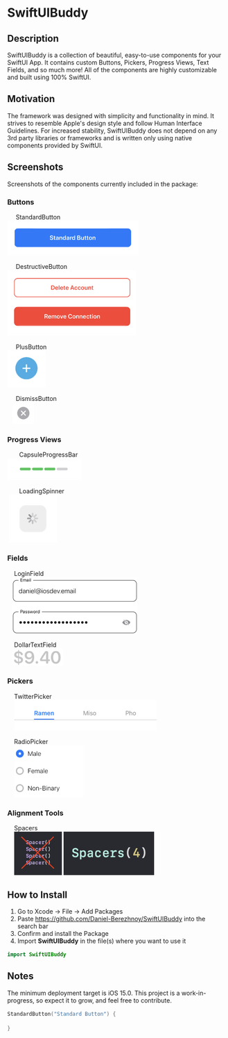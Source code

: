 # SwiftUIBuddy

## Description
SwiftUIBuddy is a collection of beautiful, easy-to-use components for your SwiftUI App. It contains custom Buttons, Pickers, Progress Views, Text Fields, and so much more! All of the components are highly customizable and built using 100% SwiftUI.

## Motivation
The framework was designed with simplicity and functionality in mind. It strives to resemble Apple's design style and follow Human Interface Guidelines. For increased stability, SwiftUIBuddy does not depend on any 3rd party libraries or frameworks and is written only using native components provided by SwiftUI.

## Screenshots
Screenshots of the components currently included in the package:

### Buttons
&nbsp;&nbsp;&nbsp;&nbsp; StandardButton  
<img src = "Screenshots/Buttons/StandardButton.png" height = "80">

&nbsp;&nbsp;&nbsp;&nbsp; DestructiveButton  
<img src = "Screenshots/Buttons/DestructiveButton.png" height = "151">

&nbsp;&nbsp;&nbsp;&nbsp; PlusButton  
<img src = "Screenshots/Buttons/PlusButton.png" height = "85">

&nbsp;&nbsp;&nbsp;&nbsp; DismissButton  
&nbsp;&nbsp; <img src = "Screenshots/Buttons/DismissButton.png" height = "50">

### Progress Views
&nbsp;&nbsp;&nbsp;&nbsp;&nbsp;&nbsp; CapsuleProgressBar  
<img src = "Screenshots/Progress Views/CapsuleProgressBar.png" height = "50">

&nbsp;&nbsp;&nbsp;&nbsp;&nbsp;&nbsp; LoadingSpinner  
&nbsp;<img src = "Screenshots/Progress Views/LoadingSpinner.png" height = "110">

### Fields
&nbsp;&nbsp;&nbsp; LoginField  
&nbsp;&nbsp; <img src = "Screenshots/Fields/LoginField.png" height = "130">

&nbsp;&nbsp;&nbsp; DollarTextField  
&nbsp;&nbsp; <img src = "Screenshots/Fields/DollarTextField.png" height = "40">

### Pickers
&nbsp;&nbsp;&nbsp; TwitterPicker  
&nbsp;&nbsp;&nbsp; <img src = "Screenshots/Pickers/TwitterPicker.png" height = "70">

&nbsp;&nbsp;&nbsp; RadioPicker  
&nbsp;&nbsp;&nbsp; <img src = "Screenshots/Pickers/RadioPicker.png" height = "120">

### Alignment Tools
&nbsp;&nbsp;&nbsp; Spacers  
&nbsp;&nbsp;&nbsp; <img src = "Screenshots/Alignment Tools/Spacer.png" height = "100">
<img src = "Screenshots/Alignment Tools/Spacers.png" height = "100">

## How to Install
1) Go to Xcode -> File -> Add Packages
2) Paste https://github.com/Daniel-Berezhnoy/SwiftUIBuddy into the search bar
3) Confirm and install the Package
4) Import **SwiftUIBuddy** in the file(s) where you want to use it

```swift
import SwiftUIBuddy
```

## Notes
The minimum deployment target is iOS 15.0. This project is a work-in-progress, so expect it to grow, and feel free to contribute.


```swift
StandardButton("Standard Button") {

}
```
